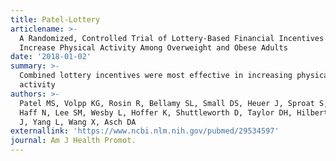 ```yaml
---
title: Patel-Lottery
articlename: >-
  A Randomized, Controlled Trial of Lottery-Based Financial Incentives to
  Increase Physical Activity Among Overweight and Obese Adults
date: '2018-01-02'
summary: >-
  Combined lottery incentives were most effective in increasing physical
  activity
authors: >-
  Patel MS, Volpp KG, Rosin R, Bellamy SL, Small DS, Heuer J, Sproat S, Hyson C,
  Haff N, Lee SM, Wesby L, Hoffer K, Shuttleworth D, Taylor DH, Hilbert V, Zhu
  J, Yang L, Wang X, Asch DA
externallink: 'https://www.ncbi.nlm.nih.gov/pubmed/29534597'
journal: Am J Health Promot.
---
```


